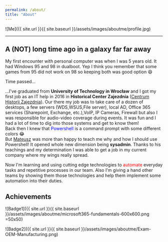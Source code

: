 ```yaml
---
permalink: /about/
title: "About"
---
```


![Me]({{ site.url }}{{ site.baseurl }}/assets/images/aboutme/profile.jpg)

---
## A (NOT) long time ago in a galaxy far far away

My first encounter with personal computer was when I was 5 years old. It had Windows 95 and 98 in dualboot. Yep I think you remember that some games from 95 did not work on 98 so keeping both was good option 😄

Time passed...

...I've graduated from **University of Technology in Wrocław** and I got my first job as an IT help in 2016 in **Historical Center Zajezdnia** ([Centrum Historii Zajezdnia](https://www.zajezdnia.org)). Our there my job was to take care of a dozen of desktops, a few servers (WDS,WSUS,File server), local AD, Office 365 services (Sharepoint, Exchange, etc.),VoIP, IP Cameras, Firewall but also I was responsible for audio-video coverage during events. It was fun and I had a lot of time to dig into those systems and get to know them! <br>Back then I knew that <span style="color:blue">Powershell</span> is a command prompt with some different colors 😂<br>
But [Mateusz](https://www.mczerniawski.pl) was more than happy to teach me why and how I should use Powershell! It opened whole new dimension being **sysadmin**. Thanks to his teachings and my determination I was able to get a job in my current company where my wings really spread.

Now I'm learning and using cutting edge technologies to <span style="color:red">automate</span> everyday tasks and repetitive processes in our team. Also I'm giving a hand other teams by showing them those technologies and help them implement some automation into their duties. 

## Achievements

![Badge1]({{ site.url }}{{ site.baseurl }}/assets/images/aboutme/microsoft365-fundamentals-600x600.png =50x50)

![Badge2]({{ site.url }}{{ site.baseurl }}/assets/images/aboutme/Exam-OEM-Manufacturing.png)